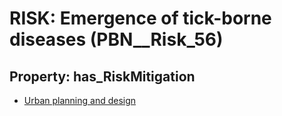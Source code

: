 # RISK: __Emergence of tick-borne diseases__ (PBN__Risk_56)

## Property: has_RiskMitigation

* [Urban planning and design](PBN__RiskMitigation_70)

